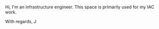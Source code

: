 Hi, 
I'm an infrastructure engineer. This space is primarily used for my IAC work.

With regards,
J
